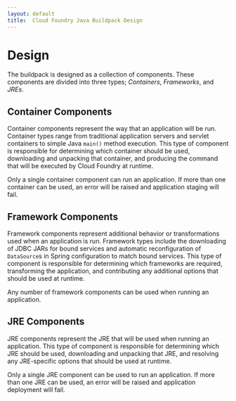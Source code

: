 ```yaml
---
layout: default
title:  Cloud Foundry Java Buildpack Design
---
```


# Design
The buildpack is designed as a collection of components.  These components are divided into three types; _Containers_, _Frameworks_, and _JREs_.

## Container Components
Container components represent the way that an application will be run.  Container types range from traditional application servers and servlet containers to simple Java `main()` method execution.  This type of component is responsible for determining which container should be used, downloading and unpacking that container, and producing the command that will be executed by Cloud Foundry at runtime.

Only a single container component can run an application.  If more than one container can be used, an error will be raised and application staging will fail.

## Framework Components
Framework components represent additional behavior or transformations used when an application is run.  Framework types include the downloading of JDBC JARs for bound services and automatic reconfiguration of `DataSource`s in Spring configuration to match bound services.  This type of component is responsible for determining which frameworks are required, transforming the application, and contributing any additional options that should be used at runtime.

Any number of framework components can be used when running an application.

## JRE Components
JRE components represent the JRE that will be used when running an application.  This type of component is responsible for determining which JRE should be used, downloading and unpacking that JRE, and resolving any JRE-specific options that should be used at runtime.

Only a single JRE component can be used to run an application.  If more than one JRE can be used, an error will be raised and application deployment will fail.
